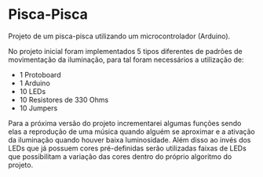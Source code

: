 # Pisca-Pisca

Projeto de um pisca-pisca utilizando um microcontrolador (Arduino).

No projeto inicial foram implementados 5 tipos diferentes de padrões de movimentação da iluminação, para tal foram necessários a utilização de:
  * 1 Protoboard
  * 1 Arduino
  * 10 LEDs
  * 10 Resistores de 330 Ohms
  * 10 Jumpers
  
  Para a próxima versão do projeto incrementarei algumas funções sendo elas a reprodução de uma música quando alguém se aproximar e a ativação da iluminação quando houver baixa luminosidade. Além disso ao invés dos LEDs que já possuem cores pré-definidas serão utilizadas faixas de LEDs que possibilitam a variação das cores dentro do próprio algoritmo do projeto.
  
